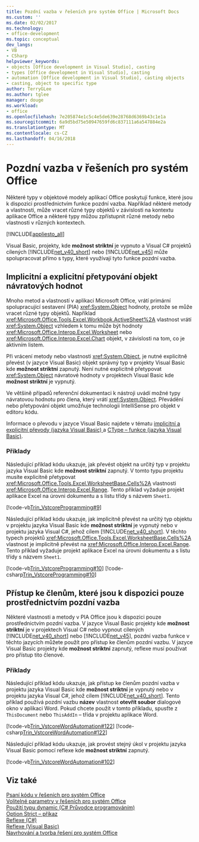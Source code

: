 ```yaml
---
title: Pozdní vazba v řešeních pro systém Office | Microsoft Docs
ms.custom: ''
ms.date: 02/02/2017
ms.technology:
- office-development
ms.topic: conceptual
dev_langs:
- VB
- CSharp
helpviewer_keywords:
- objects [Office development in Visual Studio], casting
- types [Office development in Visual Studio], casting
- automation [Office development in Visual Studio], casting objects
- casting, object to specific type
author: TerryGLee
ms.author: tglee
manager: douge
ms.workload:
- office
ms.openlocfilehash: 7e205874e1c5c4e5de639e28768d6369b43c1e1a
ms.sourcegitcommit: 6a9d5bd75e50947659fd6c837111a6a547884e2a
ms.translationtype: MT
ms.contentlocale: cs-CZ
ms.lasthandoff: 04/16/2018
---
```

# <a name="late-binding-in-office-solutions"></a>Pozdní vazba v řešeních pro systém Office
  Některé typy v objektové modely aplikací Office poskytují funkce, které jsou k dispozici prostřednictvím funkce pozdní vazba. Například některé metody a vlastnosti, může vracet různé typy objektů v závislosti na kontextu aplikace Office a některé typy můžou zpřístupnit různé metody nebo vlastnosti v různých kontextech.  
  
 [!INCLUDE[appliesto_all](../vsto/includes/appliesto-all-md.md)]  
  
 Visual Basic, projekty, kde **možnost striktní** je vypnuto a Visual C# projektů cílených [!INCLUDE[net_v40_short](../sharepoint/includes/net-v40-short-md.md)] nebo [!INCLUDE[net_v45](../vsto/includes/net-v45-md.md)] může spolupracovat přímo s typy, které využívají tyto funkce pozdní vazba.  
  
## <a name="implicit-and-explicit-casting-of-object-return-values"></a>Implicitní a explicitní přetypování objekt návratových hodnot  
 Mnoho metod a vlastností v aplikaci Microsoft Office, vrátí primární spolupracující sestavení (PIA) <xref:System.Object> hodnoty, protože se může vracet různé typy objektů. Například <xref:Microsoft.Office.Tools.Excel.Workbook.ActiveSheet%2A> vlastnost vrátí <xref:System.Object> vzhledem k tomu může být hodnoty <xref:Microsoft.Office.Interop.Excel.Worksheet> nebo <xref:Microsoft.Office.Interop.Excel.Chart> objekt, v závislosti na tom, co je aktivním listem.  
  
 Při vrácení metody nebo vlastnosti <xref:System.Object>, je nutné explicitně převést (v jazyce Visual Basic) objekt správný typ v projekty Visual Basic kde **možnost striktní** zapnutý. Není nutné explicitně přetypovat <xref:System.Object> návratové hodnoty v projektech Visual Basic kde **možnost striktní** je vypnutý.  
  
 Ve většině případů referenční dokumentaci k nástroji uvádí možné typy návratovou hodnotu pro člena, který vrátí <xref:System.Object>. Převádění nebo přetypování objekt umožňuje technologii IntelliSense pro objekt v editoru kódu.  
  
 Informace o převodu v jazyce Visual Basic najdete v tématu [implicitní a explicitní převody &#40;jazyka Visual Basic&#41; ](/dotnet/visual-basic/programming-guide/language-features/data-types/implicit-and-explicit-conversions) a [CType – funkce &#40;jazyka Visual Basic&#41;](/dotnet/visual-basic/language-reference/functions/ctype-function).  
  
### <a name="examples"></a>Příklady  
 Následující příklad kódu ukazuje, jak převést objekt na určitý typ v projektu jazyka Visual Basic kde **možnost striktní** zapnutý. V tomto typu projektu musíte explicitně přetypovat <xref:Microsoft.Office.Tools.Excel.WorksheetBase.Cells%2A> vlastnosti <xref:Microsoft.Office.Interop.Excel.Range>. Tento příklad vyžaduje projekt aplikace Excel na úrovni dokumentu a s listu třídy s názvem `Sheet1`.  
  
 [!code-vb[Trin_VstcoreProgramming#9](../vsto/codesnippet/VisualBasic/Trin_VstcoreProgrammingExcelVB/Sheet1.vb#9)]  
  
 Následující příklad kódu ukazuje, jak implicitně převést na určitý typ objektu v projektu jazyka Visual Basic kde **možnost striktní** je vypnutý nebo v projektu jazyka Visual C#, jehož cílem [!INCLUDE[net_v40_short](../sharepoint/includes/net-v40-short-md.md)]. V těchto typech projektů <xref:Microsoft.Office.Tools.Excel.WorksheetBase.Cells%2A> vlastnost je implicitně převést na <xref:Microsoft.Office.Interop.Excel.Range>. Tento příklad vyžaduje projekt aplikace Excel na úrovni dokumentu a s listu třídy s názvem `Sheet1`.  
  
 [!code-vb[Trin_VstcoreProgramming#10](../vsto/codesnippet/VisualBasic/Trin_VstcoreProgrammingExcelVB/Sheet1.vb#10)]
 [!code-csharp[Trin_VstcoreProgramming#10](../vsto/codesnippet/CSharp/Trin_VstcoreProgrammingExcelCS/Sheet1.cs#10)]  
  
## <a name="accessing-members-that-are-available-only-through-late-binding"></a>Přístup ke členům, které jsou k dispozici pouze prostřednictvím pozdní vazba  
 Některé vlastnosti a metody v PIA Office jsou k dispozici pouze prostřednictvím pozdní vazba. V jazyce Visual Basic projekty kde **možnost striktní** je v projektech Visual C# nebo vypnout cílených [!INCLUDE[net_v40_short](../sharepoint/includes/net-v40-short-md.md)] nebo [!INCLUDE[net_v45](../vsto/includes/net-v45-md.md)], pozdní vazba funkce v těchto jazycích můžete použít pro přístup ke členům pozdní vazbu. V jazyce Visual Basic projekty kde **možnost striktní** zapnutý, reflexe musí používat pro přístup tito členové.  
  
### <a name="examples"></a>Příklady  
 Následující příklad kódu ukazuje, jak přístup ke členům pozdní vazba v projektu jazyka Visual Basic kde **možnost striktní** je vypnutý nebo v projektu jazyka Visual C#, jehož cílem [!INCLUDE[net_v40_short](../sharepoint/includes/net-v40-short-md.md)]. Tento příklad používá pozdní vazbu **název** vlastnost **otevřít soubor** dialogové okno v aplikaci Word. Pokud chcete použít v tomto příkladu, spusťte z `ThisDocument` nebo `ThisAddIn` – třída v projektu aplikace Word.  
  
 [!code-vb[Trin_VstcoreWordAutomation#122](../vsto/codesnippet/VisualBasic/Trin_VstcoreWordAutomationVB/ThisDocument.vb#122)]
 [!code-csharp[Trin_VstcoreWordAutomation#122](../vsto/codesnippet/CSharp/Trin_VstcoreWordAutomationCS/ThisDocument.cs#122)]  
  
 Následující příklad kódu ukazuje, jak provést stejný úkol v projektu jazyka Visual Basic pomocí reflexe kde **možnost striktní** zapnutý.  
  
 [!code-vb[Trin_VstcoreWordAutomation#102](../vsto/codesnippet/VisualBasic/Trin_VstcoreWordAutomationVB/ThisDocument.vb#102)]  
  
## <a name="see-also"></a>Viz také  
 [Psaní kódu v řešeních pro systém Office](../vsto/writing-code-in-office-solutions.md)   
 [Volitelné parametry v řešeních pro systém Office](../vsto/optional-parameters-in-office-solutions.md)   
 [Použití typu dynamic &#40;C&#35; Průvodce programováním&#41;](/dotnet/csharp/programming-guide/types/using-type-dynamic)   
 [Option Strict – příkaz](/dotnet/visual-basic/language-reference/statements/option-strict-statement)   
 [Reflexe (C#)](/dotnet/csharp/programming-guide/concepts/reflection)  
 [Reflexe (Visual Basic)](/dotnet/visual-basic/programming-guide/concepts/reflection)  
 [Navrhování a tvorba řešení pro systém Office](../vsto/designing-and-creating-office-solutions.md)  
  
  